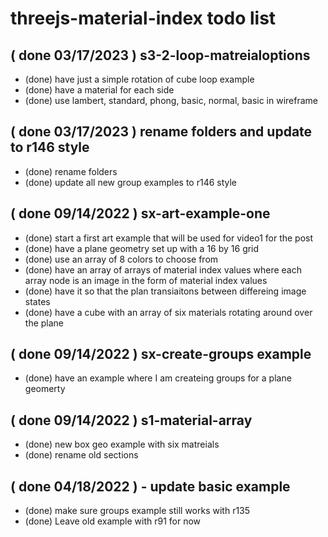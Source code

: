 # threejs-material-index todo list

<!-- DONE -->

## ( done 03/17/2023 ) s3-2-loop-matreialoptions
* (done) have just a simple rotation of cube loop example
* (done) have a material for each side
* (done) use lambert, standard, phong, basic, normal, basic in wireframe

## ( done 03/17/2023 ) rename folders and update to r146 style
* (done) rename folders
* (done) update all new group examples to r146 style

## ( done 09/14/2022 ) sx-art-example-one
* (done) start a first art example that will be used for video1 for the post
* (done) have a plane geometry set up with a 16 by 16 grid
* (done) use an array of 8 colors to choose from
* (done) have an array of arrays of material index values where each array node is an image in the form of material index values
* (done) have it so that the plan transiaitons between differeing image states
* (done) have a cube with an array of six materials rotating around over the plane

## ( done 09/14/2022 ) sx-create-groups example
* (done) have an example where I am createing groups for a plane geomerty

## ( done 09/14/2022 ) s1-material-array
* (done) new box geo example with six matreials
* (done) rename old sections

## ( done 04/18/2022 ) - update basic example
* (done) make sure groups example still works with r135
* (done) Leave old example with r91 for now
